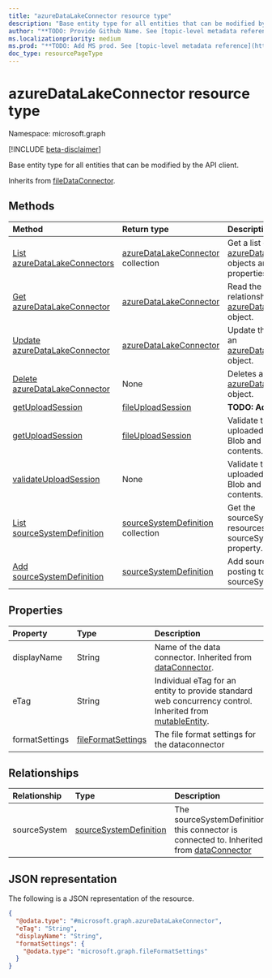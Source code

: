 ```yaml
---
title: "azureDataLakeConnector resource type"
description: "Base entity type for all entities that can be modified by the API client."
author: "**TODO: Provide Github Name. See [topic-level metadata reference](https://msgo.azurewebsites.net/add/document/guidelines/metadata.html#topic-level-metadata)**"
ms.localizationpriority: medium
ms.prod: "**TODO: Add MS prod. See [topic-level metadata reference](https://msgo.azurewebsites.net/add/document/guidelines/metadata.html#topic-level-metadata)**"
doc_type: resourcePageType
---
```


# azureDataLakeConnector resource type

Namespace: microsoft.graph

[!INCLUDE [beta-disclaimer](../../includes/beta-disclaimer.md)]

Base entity type for all entities that can be modified by the API client.


Inherits from [fileDataConnector](../resources/filedataconnector.md).

## Methods
|Method|Return type|Description|
|:---|:---|:---|
|[List azureDataLakeConnectors](../api/azuredatalakeconnector-list.md)|[azureDataLakeConnector](../resources/azuredatalakeconnector.md) collection|Get a list of the [azureDataLakeConnector](../resources/azuredatalakeconnector.md) objects and their properties.|
|[Get azureDataLakeConnector](../api/azuredatalakeconnector-get.md)|[azureDataLakeConnector](../resources/azuredatalakeconnector.md)|Read the properties and relationships of an [azureDataLakeConnector](../resources/azuredatalakeconnector.md) object.|
|[Update azureDataLakeConnector](../api/azuredatalakeconnector-update.md)|[azureDataLakeConnector](../resources/azuredatalakeconnector.md)|Update the properties of an [azureDataLakeConnector](../resources/azuredatalakeconnector.md) object.|
|[Delete azureDataLakeConnector](../api/azuredatalakeconnector-delete.md)|None|Deletes an [azureDataLakeConnector](../resources/azuredatalakeconnector.md) object.|
|[getUploadSession](../api/azuredatalakeconnector-getuploadsession.md)|[fileUploadSession](../resources/fileuploadsession.md)|**TODO: Add Description**|
|[getUploadSession](../api/azuredatalakeconnector-getuploadsession.md)|[fileUploadSession](../resources/fileuploadsession.md)|Validate the data uploaded to the Azure Blob and clear the blob contents.|
|[validateUploadSession](../api/azuredatalakeconnector-validateuploadsession.md)|None|Validate the data uploaded to the Azure Blob and clear the blob contents.|
|[List sourceSystemDefinition](../api/azuredatalakeconnector-list-sourcesystem.md)|[sourceSystemDefinition](../resources/sourcesystemdefinition.md) collection|Get the sourceSystemDefinition resources from the sourceSystem navigation property.|
|[Add sourceSystemDefinition](../api/azuredatalakeconnector-post-sourcesystem.md)|[sourceSystemDefinition](../resources/sourcesystemdefinition.md)|Add sourceSystem by posting to the sourceSystem collection.|

## Properties
|Property|Type|Description|
|:---|:---|:---|
|displayName|String|Name of the data connector. Inherited from [dataConnector](../resources/dataconnector.md).|
|eTag|String|Individual eTag for an entity to provide standard web concurrency control. Inherited from [mutableEntity](../resources/mutableentity.md).|
|formatSettings|[fileFormatSettings](../resources/fileformatsettings.md)|The file format settings for the dataconnector|

## Relationships
|Relationship|Type|Description|
|:---|:---|:---|
|sourceSystem|[sourceSystemDefinition](../resources/sourcesystemdefinition.md)|The sourceSystemDefinition this connector is connected to. Inherited from [dataConnector](../resources/dataconnector.md)|

## JSON representation
The following is a JSON representation of the resource.
<!-- {
  "blockType": "resource",
  "keyProperty": "id",
  "@odata.type": "microsoft.graph.azureDataLakeConnector",
  "baseType": "microsoft.industryData.fileDataConnector",
  "openType": false
}
-->
``` json
{
  "@odata.type": "#microsoft.graph.azureDataLakeConnector",
  "eTag": "String",
  "displayName": "String",
  "formatSettings": {
    "@odata.type": "microsoft.graph.fileFormatSettings"
  }
}
```

